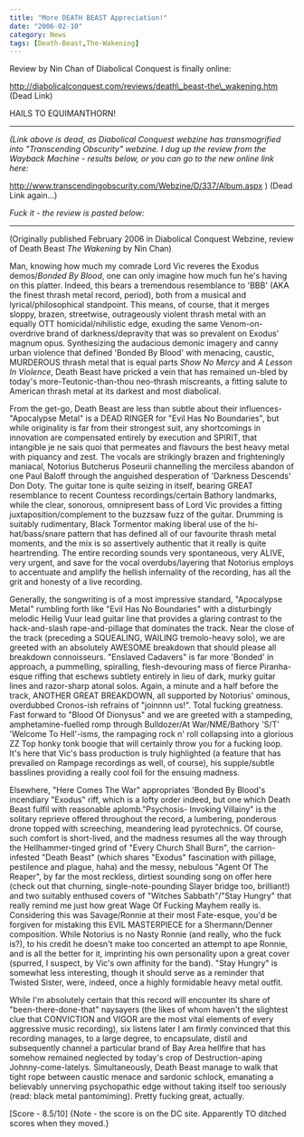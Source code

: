 ```yaml
---
title: "More DEATH BEAST Appreciation!"
date: "2006-02-10"
category: News
tags: [Death-Beast,The-Wakening]
---
```


Review by Nin Chan of Diabolical Conquest is finally online:

http://diabolicalconquest.com/reviews/death\_beast-the\_wakening.htm (Dead Link)

HAILS TO EQUIMANTHORN!

* * *

*(Link above is dead, as Diabolical Conquest webzine has transmogrified into "Transcending Obscurity" webzine. I dug up the review from the Wayback Machine - results below, or you can go to the new online link here:*

http://www.transcendingobscurity.com/Webzine/D/337/Album.aspx ) (Dead Link again...)

*Fuck it - the review is pasted below:*

***

(Originally published February 2006 in Diabolical Conquest Webzine, review of Death Beast *The Wakening* by Nin Chan)

Man, knowing how much my comrade Lord Vic reveres the Exodus demos/*Bonded By Blood*, one can only imagine how much fun he's having on this platter. Indeed, this bears a tremendous resemblance to 'BBB' (AKA the finest thrash metal record, period), both from a musical and lyrical/philosophical standpoint. This means, of course, that it merges sloppy, brazen, streetwise, outrageously violent thrash metal with an equally OTT homicidal/nihilistic edge, exuding the same Venom-on-overdrive brand of darkness/depravity that was so prevalent on Exodus' magnum opus. Synthesizing the audacious demonic imagery and canny urban violence that defined 'Bonded By Blood' with menacing, caustic, MURDEROUS thrash metal that is equal parts *Show No Mercy* and *A Lesson In Violence*, Death Beast have pricked a vein that has remained un-bled by today's more-Teutonic-than-thou neo-thrash miscreants, a fitting salute to American thrash metal at its darkest and most diabolical.

From the get-go, Death Beast are less than subtle about their influences- "Apocalypse Metal" is a DEAD RINGER for "Evil Has No Boundaries", but while originality is far from their strongest suit, any shortcomings in innovation are compensated entirely by execution and SPIRIT, that intangible je ne sais quoi that permeates and flavours the best heavy metal with piquancy and zest. The vocals are strikingly brazen and frighteningly maniacal, Notorius Butcherus Poseurii channelling the merciless abandon of one Paul Baloff through the anguished desperation of 'Darkness Descends' Don Doty. The guitar tone is quite seizing in itself, bearing GREAT resemblance to recent Countess recordings/certain Bathory landmarks, while the clear, sonorous, omnipresent bass of Lord Vic provides a fitting juxtaposition/complement to the buzzsaw fuzz of the guitar. Drumming is suitably rudimentary, Black Tormentor making liberal use of the hi-hat/bass/snare pattern that has defined all of our favourite thrash metal moments, and the mix is so assertively authentic that it really is quite heartrending. The entire recording sounds very spontaneous, very ALIVE, very urgent, and save for the vocal overdubs/layering that Notorius employs to accentuate and amplify the hellish infernality of the recording, has all the grit and honesty of a live recording.

Generally, the songwriting is of a most impressive standard, "Apocalypse Metal" rumbling forth like "Evil Has No Boundaries" with a disturbingly melodic Heilig Vuur lead guitar line that provides a glaring contrast to the hack-and-slash rape-and-pillage that dominates the track. Near the close of the track (preceding a SQUEALING, WAILING tremolo-heavy solo), we are greeted with an absolutely AWESOME breakdown that should please all breakdown connoisseurs. "Enslaved Cadavers" is far more 'Bonded' in approach, a pummelling, spiralling, flesh-devouring mass of fierce Piranha-esque riffing that eschews subtlety entirely in lieu of dark, murky guitar lines and razor-sharp atonal solos. Again, a minute and a half before the track, ANOTHER GREAT BREAKDOWN, all supported by Notorius' ominous, overdubbed Cronos-ish refrains of "joinnnn us!". Total fucking greatness. Fast forward to "Blood Of Dionysus" and we are greeted with a stampeding, amphetamine-fuelled romp through Bulldozer/At War/NME/Bathory 'S/T' 'Welcome To Hell'-isms, the rampaging rock n' roll collapsing into a glorious ZZ Top honky tonk boogie that will certainly throw you for a fucking loop. It's here that Vic's bass production is truly highlighted (a feature that has prevailed on Rampage recordings as well, of course), his supple/subtle basslines providing a really cool foil for the ensuing madness.

Elsewhere, "Here Comes The War" appropriates 'Bonded By Blood's incendiary "Exodus" riff, which is a lofty order indeed, but one which Death Beast fulfil with reasonable aplomb."Psychosis- Invoking Villainy" is the solitary reprieve offered throughout the record, a lumbering, ponderous drone topped with screeching, meandering lead pyrotechnics. Of course, such comfort is short-lived, and the madness resumes all the way through the Hellhammer-tinged grind of "Every Church Shall Burn", the carrion-infested "Death Beast" (which shares "Exodus" fascination with pillage, pestilence and plague, haha) and the messy, nebulous "Agent Of The Reaper", by far the most reckless, dirtiest sounding song on offer here (check out that churning, single-note-pounding Slayer bridge too, brilliant!) and two suitably enthused covers of "Witches Sabbath"/"Stay Hungry" that really remind me just how great Wage Of Fucking Mayhem really is. Considering this was Savage/Ronnie at their most Fate-esque, you'd be forgiven for mistaking this EVIL MASTERPIECE for a Shermann/Denner composition. While Notorius is no Nasty Ronnie (and really, who the fuck is?), to his credit he doesn't make too concerted an attempt to ape Ronnie, and is all the better for it, imprinting his own personality upon a great cover (spurred, I suspect, by Vic's own affinity for the band). "Stay Hungry" is somewhat less interesting, though it should serve as a reminder that Twisted Sister, were, indeed, once a highly formidable heavy metal outfit.

While I'm absolutely certain that this record will encounter its share of "been-there-done-that" naysayers (the likes of whom haven't the slightest clue that CONVICTION and VIGOR are the most vital elements of every aggressive music recording), six listens later I am firmly convinced that this recording manages, to a large degree, to encapsulate, distil and subsequently channel a particular brand of Bay Area hellfire that has somehow remained neglected by today's crop of Destruction-aping Johnny-come-latelys. Simultaneously, Death Beast manage to walk that tight rope between caustic menace and sardonic schlock, emanating a believably unnerving psychopathic edge without taking itself too seriously (read: black metal pantomiming). Pretty fucking great, actually.

\[Score - 8.5/10\] {Note - the score is on the DC site. Apparently TO ditched scores when they moved.}
